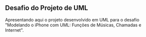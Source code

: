 ## Desafio do Projeto de UML


Apresentando aqui o projeto desenvolvido em UML para o desafio "Modelando o iPhone com UML: Funções de Músicas, Chamadas e Internet".
